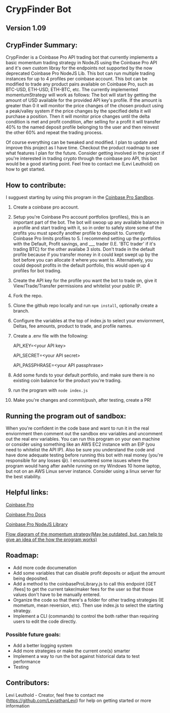 # CrypFinder Bot 
## Version 1.09

## CrypFinder Summary: 
CrypFinder is a Coinbase Pro API trading bot that currently implements a basic momentum trading strategy in NodeJS using the Coinbase Pro API and it's own custom libray for the endpoints not supported by the now deprecated Coinbase Pro NodeJS Lib. This bot can run multiple trading instances for up to 4 profiles per coinbase account. This bot can be modified to trade any product pairs available on Coinbase Pro, such as BTC-USD, ETH-USD, ETH-BTC, etc. The currently implemented momentumStrategy will work as follows: The bot will start by getting the amount of USD available for the provided API key's profile. If the amount is greater than 0 it will monitor the price changes of the chosen product using a peak/valley system if the price changes by the specified delta it will purchase a position. Then it will monitor price changes until the delta condition is met and profit condition, after selling for a profit it will transfer 40% to the named deposit profile belonging to the user and then reinvest the other 60% and repeat the trading process. 

Of course everything can be tweaked and modified. I plan to update and improve this project as I have time. Checkout the product roadmap to see what features I plan for the future. Consider getting involved in the project if you're interested in trading crypto through the coinbase pro API, this bot would be a good starting point. Feel free to contact me (Levi Leuthold) on how to get started.

## How to contribute:
I sugguest starting by using this program in the [Coinbase Pro Sandbox](https://docs.pro.coinbase.com/#sandbox). 
1. Create a coinbase pro account.
2. Setup you're Coinbase Pro account portfolios (profiles), this is an important part of the bot. The bot will swoop up any available balance in a profile and start trading with it, so in order to safely store some of the profits you must specify another profile to deposit to. Currently Coinbase Pro limits profiles to 5. I recommend setting up the portfolios with the Default, Profit savings, and ___ trader (I.E. 'BTC trader' if it's trading BTC) for the other availabe 3 slots. Don't trade in the default profile because if you transfer money in it could kept swept up by the bot before you can allocate it where you want to. Alternatively, you could deposit profits in the default portfolio, this would open up 4 profiles for bot trading. 
3. Create the API key for the profile you want the bot to trade on, give it View/Trade/Transfer permissions and whitelist your public IP.
4. Fork the repo.
5. Clone the github repo locally and run `npm install`, optionally create a branch.
6. Configure the variables at the top of index.js to select your enviornment, Deltas, fee amounts, product to trade, and profile names.
7. Create a .env file with the following:

    API_KEY=\<your API key>

    API_SECRET=\<your API secret>

    API_PASSPHRASE=\<your API passphrase>
8. Add some funds to your default portfolio, and make sure there is no existing coin balance for the product you're trading.
9. run the program with `node index.js`
10. Make you're changes and commit/push, after testing, create a PR!

## Running the program out of sandbox:
When you're confident in the code base and want to run it in the real enviornment then comment out the sandbox env variables and uncomment out the real env variables. You can run this program on your own machine or consider using something like an AWS EC2 instance with an EIP (you need to whitelist the API IP). Also be sure you understand the code and have done adequate testing before running this bot with real money (you're responsible for any losses 😃). I encountered some issues where the program would hang after awhile running on my Windows 10 home laptop, but not on an AWS Linux server instance. Consider using a linux server for the best stability.

## Helpful links:
[Coinbase Pro](https://pro.coinbase.com/trade/BTC-USD)

[Coinbase Pro Docs](https://docs.pro.coinbase.com/#introduction)

[Coinbase Pro NodeJS Library](https://www.npmjs.com/package/coinbase-pro)

[Flow diagram of the momentum strategy(May be outdated, but, can help to give an idea of the how the program works)](https://drive.google.com/file/d/1sMg7nWcuCDwHS5wdwHgoe5qqODO7UEFA/view?usp=sharing)

## Roadmap: 
- Add more code documenation
- Add some variables that can disable profit deposits or adjust the amount being deposited.
- Add a method to the coinbaseProLibrary.js to call this endpoint [GET /fees] to get the current taker/maker fees for the user so that those values don't have to be manually entered.
- Organize the code so that there's a folder for other trading strategies (IE mometum, mean reversion, etc). Then use index.js to select the starting strategy.
- Implement a CLI (commands) to control the both rather than requiring users to edit the code directly.
### Possible future goals:
- Add a better logging system
- Add more strategies or make the current one(s) smarter
- Implement a way to run the bot against historical data to test performance
- Testing 

## Contributors:
Levi Leuthold - Creator, feel free to contact me (https://github.com/LeviathanLevi) for help on getting started or more information 
